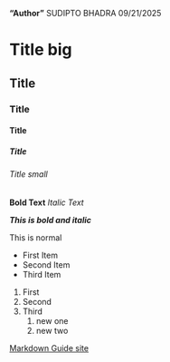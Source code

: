 **“Author”** SUDIPTO BHADRA 09/21/2025
# Title big
## Title
### Title
#### Title
##### Title
###### Title small

**Bold Text**
*Italic Text*

***This is bold and italic***

This is normal

- First Item
- Second Item
- Third Item


1. First
2. Second
3. Third
    1. new one
    2. new two


[Markdown Guide site](https://www.markdownguide.org/basic-syntax/)

     

